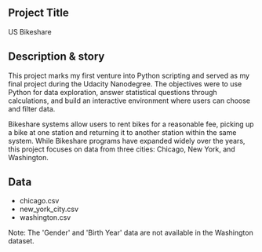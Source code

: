 ## Project Title
US Bikeshare

## Description & story
This project marks my first venture into Python scripting and served as my final project during the Udacity Nanodegree. The objectives were to use Python for data exploration, answer statistical questions through calculations, and build an interactive environment where users can choose and filter data.

Bikeshare systems allow users to rent bikes for a reasonable fee, picking up a bike at one station and returning it to another station within the same system. While Bikeshare programs have expanded widely over the years, this project focuses on data from three cities: Chicago, New York, and Washington.

## Data
- chicago.csv 
- new_york_city.csv 
- washington.csv  

Note: The 'Gender' and 'Birth Year' data are not available in the Washington dataset.






